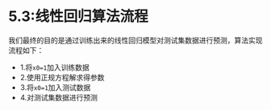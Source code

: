 # 5.3:线性回归算法流程

我们最终的目的是通过训练出来的线性回归模型对测试集数据进行预测，算法实现流程如下：

- 1.将`x0=1`加入训练数据
- 2.使用正规方程解求得参数
- 3.将`x0=1`加入测试数据
- 4.对测试集数据进行预测
